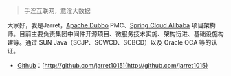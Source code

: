 > 手淫互联网，意淫大数据

大家好，我是Jarret，[Apache Dubbo](https://dubbo.apache.org/) PMC、[Spring Cloud Alibaba](https://github.com/spring-cloud-incubator/spring-cloud-alibaba) 项目架构师。目前主要负责集团中间件开源项目、微服务技术实施、架构衍进、基础设施构建等。通过 SUN Java（SCJP、SCWCD、SCBCD）以及 Oracle OCA 等的认证。

- [Github](http://github.com/jarret1015)：[http://github.com/jarret1015](http://github.com/jarret1015)
  
